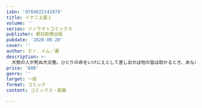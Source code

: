 ```yaml
---
isbn: '9784022142979'
title: イケニエ屋１
volume: ''
series: ソノラマ＋コミックス
publisher: 朝日新聞出版
pubdate: '2020-08-20'
cover: ''
author: Ｄｒ．イム／著
description: >-
  大勢の人が死ぬ大災害。ひとりの命をいけにえとして差し出せば他の皆は助かるとき、あなたはどうしますか？　自分がいけにえになる？　誰かをいけにえにする？　でもそれが愛するひとなら？　極限の選択を描くヒューマンサスペンス!!
price: '680'
genre: ''
target: 一般
format: コミック
content: コミックス・劇画

---
```

